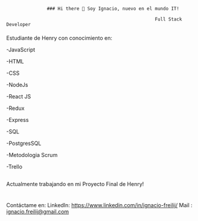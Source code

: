                    ### Hi there 👋 Soy Ignacio, nuevo en el mundo IT!

                                                           Full Stack Developer



####
Estudiante de Henry con conocimiento en:

-JavaScript



-HTML



-CSS


-NodeJs


-React JS


-Redux


-Express

-SQL

-PostgresSQL

-Metodologia Scrum


-Trello




##
Actualmente trabajando en mi Proyecto Final de Henry!



#
Contáctame en:
LinkedIn: https://www.linkedin.com/in/ignacio-freilij/
Mail : ignacio.freilij@gmail.com



<!--
**ifreilij/ifreilij** is a ✨ _special_ ✨ repository because its `README.md` (this file) appears on your GitHub profile.

Here are some ideas to get you started:

- 🔭 I’m currently working on ...
- 🌱 I’m currently learning ...
- 👯 I’m looking to collaborate on ...
- 🤔 I’m looking for help with ...
- 💬 Ask me about ...
- 📫 How to reach me: ...
- 😄 Pronouns: ...
- ⚡ Fun fact: ...
-->
